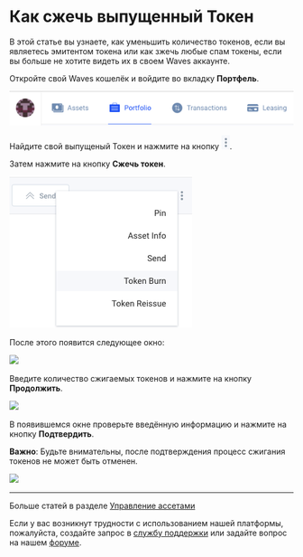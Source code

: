 # Как сжечь выпущенный Токен

В этой статье вы узнаете, как уменьшить количество токенов, если вы являетесь эмитентом токена или как зжечь любые спам токены, если вы больше не хотите видеть их в своем Waves аккаунте.

Откройте свой Waves кошелёк и войдите во вкладку **Портфель**.

![](/_assets/token_burn_01.png)

Найдите свой выпущеный Токен и нажмите на кнопку ![](/_assets/token_burn_02.png).

Затем нажмите на кнопку **Сжечь токен**.

![](/_assets/token_burn_03.png)

После этого появится следующее окно:

![](/_assets/token_burn_04.jpeg)

Введите количество сжигаемых токенов и нажмите на кнопку **Продолжить**.

![](/_assets/token_burn_05.jpeg)

В появившемся окне проверьте введённую информацию и нажмите на кнопку **Подтвердить**.

**Важно**: Будьте внимательны, после подтверждения процесс сжигания токенов не может быть отменен.

![](/_assets/token_burn_06.jpeg)

___

Больше статей в разделе [Управление ассетами](/waves-client/assets-management.md)

Если у вас возникнут трудности с использованием нашей платформы, пожалуйста, создайте запрос в [службу поддержки](https://support.wavesplatform.com/) или задайте вопрос на нашем [форуме](https://forum.wavesplatform.com/).
